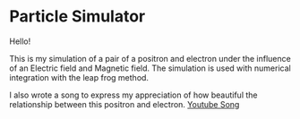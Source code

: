 # Particle Simulator
Hello!

This is my simulation of a pair of a positron and electron under the influence of an Electric field and Magnetic field.
The simulation is used with numerical integration with the leap frog method.

I also wrote a song to express my appreciation of how beautiful the relationship between this positron and electron.
[Youtube Song](https://www.youtube.com/watch?v=fLNdz8wZtx0)
